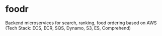 # foodr

Backend microservices for search, ranking, food ordering based on AWS (Tech Stack: ECS, ECR, SQS, Dynamo, S3, ES, Comprehend)
